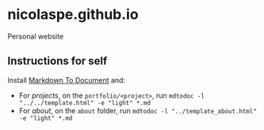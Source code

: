 # nicolaspe.github.io

Personal website

## Instructions for self

Install [Markdown To Document](https://github.com/GaelGirodon/markdown-to-document) and:

- For *projects*, on the `portfolio/<project>`, run `mdtodoc -l "../../template.html" -e "light" *.md`
- For *about*, on the `about` folder, run `mdtodoc -l "../template_about.html" -e "light" *.md`
